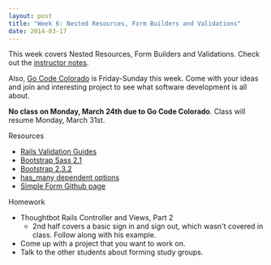 ```yaml
---
layout: post
title: "Week 6: Nested Resources, Form Builders and Validations"
date: 2014-03-17
---
```


This week covers Nested Resources, Form Builders and Validations. Check out the [instructor notes][4].

Also, [Go Code Colorado][3] is Friday-Sunday this week. Come with your ideas and join and interesting project
to see what software development is all about.

**No class on Monday, March 24th due to Go Code Colorado**. Class will resume Monday, March 31st.

Resources

* [Rails Validation Guides][1]
* [Bootstrap Sass 2.1][2]
* [Bootstrap 2.3.2][5]
* [has_many dependent options][6]
* [Simple Form Github page][7]

Homework

* Thoughtbot Rails Controller and Views, Part 2
  * 2nd half covers a basic sign in and sign out, which wasn't covered in class. Follow along with his example.
* Come up with a project that you want to work on.
* Talk to the other students about forming study groups.

[1]: http://guides.rubyonrails.org/v3.2.13/active_record_validations_callbacks.html#validation-helpers
[2]: https://github.com/twbs/bootstrap-sass/tree/2.1-stable
[3]: http://gocode.colorado.gov/
[4]: https://github.com/durango-ruby-school/Instructor-Notes/blob/master/Week-06-Nested-Controllers-Forms-And-Validations.md
[5]: http://getbootstrap.com/2.3.2/
[6]: http://guides.rubyonrails.org/association_basics.html#dependent
[7]: https://github.com/plataformatec/simple_form
